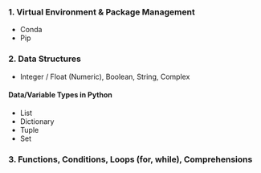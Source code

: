 

### 1. Virtual Environment & Package Management
- Conda
- Pip



### 2. Data Structures
- Integer / Float (Numeric), Boolean, String, Complex

#### Data/Variable Types in Python
- List
- Dictionary
- Tuple
- Set


### 3. Functions, Conditions, Loops (for, while), Comprehensions
